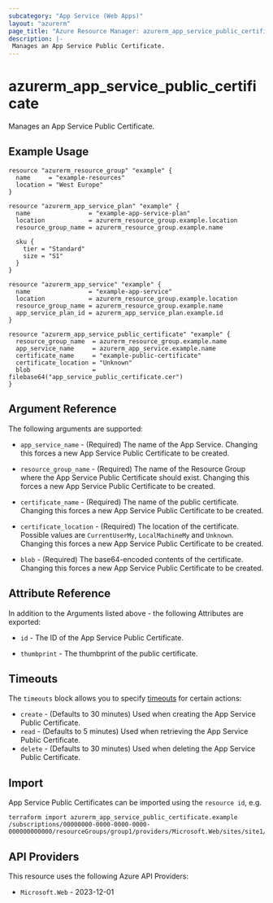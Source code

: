 ```yaml
---
subcategory: "App Service (Web Apps)"
layout: "azurerm"
page_title: "Azure Resource Manager: azurerm_app_service_public_certificate"
description: |-
 Manages an App Service Public Certificate.
---
```


# azurerm_app_service_public_certificate

Manages an App Service Public Certificate.

## Example Usage

```hcl
resource "azurerm_resource_group" "example" {
  name     = "example-resources"
  location = "West Europe"
}

resource "azurerm_app_service_plan" "example" {
  name                = "example-app-service-plan"
  location            = azurerm_resource_group.example.location
  resource_group_name = azurerm_resource_group.example.name

  sku {
    tier = "Standard"
    size = "S1"
  }
}

resource "azurerm_app_service" "example" {
  name                = "example-app-service"
  location            = azurerm_resource_group.example.location
  resource_group_name = azurerm_resource_group.example.name
  app_service_plan_id = azurerm_app_service_plan.example.id
}

resource "azurerm_app_service_public_certificate" "example" {
  resource_group_name  = azurerm_resource_group.example.name
  app_service_name     = azurerm_app_service.example.name
  certificate_name     = "example-public-certificate"
  certificate_location = "Unknown"
  blob                 = filebase64("app_service_public_certificate.cer")
}
```

## Argument Reference

The following arguments are supported:

* `app_service_name` - (Required) The name of the App Service. Changing this forces a new App Service Public Certificate to be created.

* `resource_group_name` - (Required) The name of the Resource Group where the App Service Public Certificate should exist. Changing this forces a new App Service Public Certificate to be created.

* `certificate_name` - (Required) The name of the public certificate. Changing this forces a new App Service Public Certificate to be created.

* `certificate_location` - (Required) The location of the certificate. Possible values are `CurrentUserMy`, `LocalMachineMy` and `Unknown`. Changing this forces a new App Service Public Certificate to be created.

* `blob` - (Required) The base64-encoded contents of the certificate. Changing this forces a new App Service Public Certificate to be created.

## Attribute Reference

In addition to the Arguments listed above - the following Attributes are exported:

* `id` - The ID of the App Service Public Certificate.

* `thumbprint` - The thumbprint of the public certificate.

## Timeouts

The `timeouts` block allows you to specify [timeouts](https://developer.hashicorp.com/terraform/language/resources/configure#define-operation-timeouts) for certain actions:

* `create` - (Defaults to 30 minutes) Used when creating the App Service Public Certificate.
* `read` - (Defaults to 5 minutes) Used when retrieving the App Service Public Certificate.
* `delete` - (Defaults to 30 minutes) Used when deleting the App Service Public Certificate.

## Import

App Service Public Certificates can be imported using the `resource id`, e.g.

```shell
terraform import azurerm_app_service_public_certificate.example /subscriptions/00000000-0000-0000-0000-000000000000/resourceGroups/group1/providers/Microsoft.Web/sites/site1/publicCertificates/publicCertificate1
```

## API Providers
<!-- This section is generated, changes will be overwritten -->
This resource uses the following Azure API Providers:

* `Microsoft.Web` - 2023-12-01
